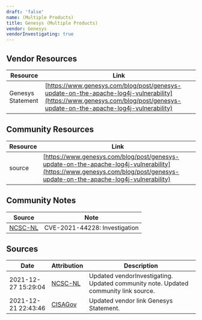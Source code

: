 ```yaml
---
draft: 'false'
name: (Multiple Products)
title: Genesys (Multiple Products)
vendor: Genesys
vendorInvestigating: true
---
```


## Vendor Resources
| Resource | Link |
| --- | --- |
| Genesys Statement | [https://www.genesys.com/blog/post/genesys-update-on-the-apache-log4j-vulnerability](https://www.genesys.com/blog/post/genesys-update-on-the-apache-log4j-vulnerability) |

## Community Resources
| Resource | Link |
| --- | --- |
| source | [https://www.genesys.com/blog/post/genesys-update-on-the-apache-log4j-vulnerability](https://www.genesys.com/blog/post/genesys-update-on-the-apache-log4j-vulnerability) |

## Community Notes
| Source | Note |
| --- | --- |
| [NCSC-NL](https://github.com/NCSC-NL/log4shell/blob/main/software/README.md) | CVE-2021-44228: Investigation </ul> |

## Sources
| Date | Attribution | Description |
| --- | --- | --- |
| 2021-12-27 15:29:04 | [NCSC-NL](https://github.com/NCSC-NL/log4shell/blob/main/software/README.md) | Updated vendorInvestigating. Updated community note. Updated community link source.  |
| 2021-12-21 22:43:46 | [CISAGov](https://raw.githubusercontent.com/cisagov/log4j-affected-db/develop/README.md) | Updated vendor link Genesys Statement.  |
